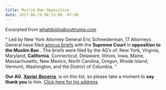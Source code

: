 ```yaml
---
title: Muslim Ban Opposition
date: 2017-06-19 06:53:00 -07:00
---
```


Excerpted from [whatdoidoabouttrump.com](http://whatdoidoabouttrump.com/)


"  Led by New York Attorney General Eric Schneiderman, 17 Attorneys General have filed[ amicus briefs](https://ag.ny.gov/press-release/ag-schneiderman-files-scotus-brief-opposing-trump-immigration-ban)  with the **Supreme Court** in **opposition to the Muslim Ban** .  The briefs were filed by the AG’s of: New York, Virginia, Maryland, **California**, Connecticut, Delaware, Illinois, Iowa, Maine, Massachusetts, New Mexico, North Carolina, Oregon, Rhode Island, Vermont, Washington, and the District of Columbia.  " 

**Our AG**, [**Xavier** **Becerra**](http://www.naag.org/naag/attorneys-general/whos-my-ag/california/xavier-becerra.php), is on this list, so please take a moment to **say thank you** to him. [Click here for his address](http://www.naag.org/naag/attorneys-general/whos-my-ag/california/xavier-becerra.php). 